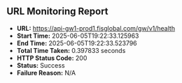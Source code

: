 ## URL Monitoring Report

- **URL:** https://api-gw1-prod1.fisglobal.com/gw/v1/health
- **Start Time:** 2025-06-05T19:22:33.125963
- **End Time:** 2025-06-05T19:22:33.523796
- **Total Time Taken:** 0.397833 seconds
- **HTTP Status Code:** 200
- **Status:** Success
- **Failure Reason:** N/A
